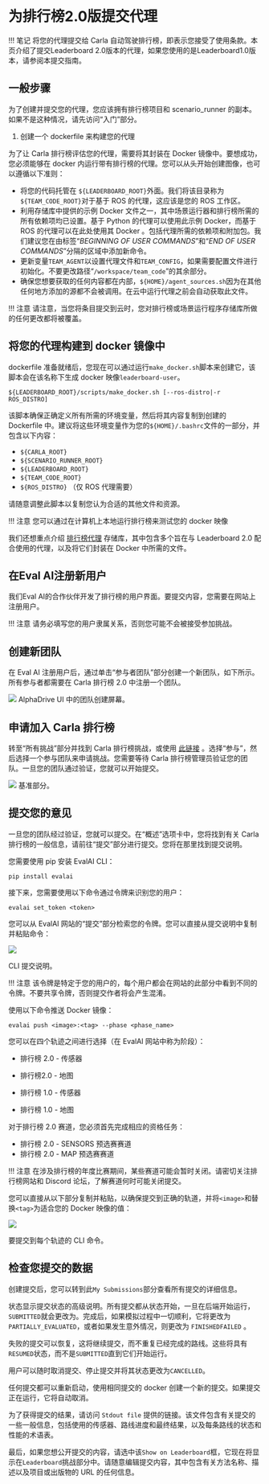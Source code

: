 
# 为排行榜2.0版提交代理

!!! 笔记
    将您的代理提交给 Carla 自动驾驶排行榜，即表示您接受了使用条款。本页介绍了提交Leaderboard 2.0版本的代理，如果您使用的是Leaderboard1.0版本，请参阅本提交指南。

## 一般步骤
为了创建并提交您的代理，您应该拥有排行榜项目和 scenario_runner 的副本。如果不是这种情况，请先访问“入门”部分。

1. 创建一个 dockerfile 来构建您的代理

为了让 Carla 排行榜评估您的代理，需要将其封装在 Docker 镜像中。要想成功，您必须能够在 docker 内运行带有排行榜的代理。您可以从头开始创建图像，也可以遵循以下准则：

* 将您的代码托管在 `${LEADERBOARD_ROOT}`外面。我们将该目录称为`${TEAM_CODE_ROOT}`对于基于 ROS 的代理，这应该是您的 ROS 工作区。
* 利用存储库中提供的示例 Docker 文件之一，其中场景运行器和排行榜所需的所有依赖项均已设置。基于 Python 的代理可以使用此示例 Docker，而基于 ROS 的代理可以在此处使用其 Docker 。包括代理所需的依赖项和附加包。我们建议您在由标签“_BEGINNING OF USER COMMANDS_”和“_END OF USER COMMANDS_”分隔的区域中添加新命令。
* 更新变量`TEAM_AGENT`以设置代理文件和`TEAM_CONFIG`，如果需要配置文件进行初始化。不要更改路径“`/workspace/team_code`”的其余部分。
* 确保您想要获取的任何内容都在内部，`${HOME}/agent_sources.sh`因为在其他任何地方添加的源都不会被调用。在云中运行代理之前会自动获取此文件。


!!! 注意
    请注意，当您将条目提交到云时，您对排行榜或场景运行程序存储库所做的任何更改都将被覆盖。

## 将您的代理构建到 docker 镜像中

dockerfile 准备就绪后，您现在可以通过运行`make_docker.sh`脚本来创建它，该脚本会在该名称下生成 docker 映像`leaderboard-user`。

```shell
${LEADERBOARD_ROOT}/scripts/make_docker.sh [--ros-distro|-r ROS_DISTRO]
```

该脚本确保正确定义所有所需的环境变量，然后将其内容复制到创建的 Dockerfile 中。建议将这些环境变量作为您的`${HOME}/.bashrc`文件的一部分，并包含以下内容：

* `${CARLA_ROOT}`
* `${SCENARIO_RUNNER_ROOT}`
* `${LEADERBOARD_ROOT}`
* `${TEAM_CODE_ROOT}`
* `${ROS_DISTRO}` （仅 ROS 代理需要）

请随意调整此脚本以复制您认为合适的其他文件和资源。

!!! 注意
    您可以通过在计算机上本地运行排行榜来测试您的 docker 映像

我们还想重点介绍 [排行榜代理](https://github.com/carla-simulator/leaderboard-agents) 存储库，其中包含多个旨在与 Leaderboard 2.0 配合使用的代理，以及将它们封装在 Docker 中所需的文件。


##  在Eval AI注册新用户
我们Eval AI的合作伙伴开发了排行榜的用户界面。要提交内容，您需要在网站上注册用户。

!!! 注意
    请务必填写您的用户隶属关系，否则您可能不会被接受参加挑战。

## 创建新团队

在 Eval AI 注册用户后，通过单击“参与者团队”部分创建一个新团队，如下所示。所有参与者都需要在 Carla 排行榜 2.0 中注册一个团队。

![](img/leaderboard/carla_team_added.png)
AlphaDrive UI 中的团队创建屏幕。

## 申请加入 Carla 排行榜

转至“所有挑战”部分并找到 Carla 排行榜挑战，或使用 [此链接](https://eval.ai/web/challenges/challenge-page/2098/overview) 。选择“参与”，然后选择一个参与团队来申请挑战。您需要等待 Carla 排行榜管理员验证您的团队。一旦您的团队通过验证，您就可以开始提交。

![](img/leaderboard/benchmark.png)
基准部分。

## 提交您的意见

一旦您的团队经过验证，您就可以提交。在“概述”选项卡中，您将找到有关 Carla 排行榜的一般信息，请前往“提交”部分进行提交。您将在那里找到提交说明。

您需要使用 pip 安装 EvalAI CLI：

```shell
pip install evalai
```

接下来，您需要使用以下命令通过令牌来识别您的用户：

```shell
evalai set_token <token>
```
您可以从 EvalAI 网站的“提交”部分检索您的令牌。您可以直接从提交说明中复制并粘贴命令：

![](img/leaderboard/cli_settoken.png)

CLI 提交说明。

!!! 注意
    该令牌是特定于您的用户的，每个用户都会在网站的此部分中看到不同的令牌。不要共享令牌，否则提交作者将会产生混淆。

使用以下命令推送 Docker 镜像：

```shell
evalai push <image>:<tag> --phase <phase_name>
```

您可以在四个轨迹之间进行选择（在 EvalAI 网站中称为阶段）：

* 排行榜 2.0 - 传感器
* 排行榜2.0 - 地图

* 排行榜 1.0 - 传感器
* 排行榜 1.0 - 地图

对于排行榜 2.0 赛道，您必须首先完成相应的资格任务：

* 排行榜 2.0 - SENSORS 预选赛赛道
* 排行榜 2.0 - MAP 预选赛赛道

!!! 注意
    在涉及排行榜的年度比赛期间，某些赛道可能会暂时关闭。请密切关注排行榜网站和 Discord 论坛，了解赛道何时可能关闭提交。

您可以直接从以下部分复制并粘贴，以确保提交到正确的轨道，并将`<image>`和替换`<tag>`为适合您的 Docker 映像的值：

![](img/leaderboard/challenge_phases.png)

要提交到每个轨迹的 CLI 命令。


## 检查您提交的数据

创建提交后，您可以转到此`My Submissions`部分查看所有提交的详细信息。

状态显示提交状态的高级说明。所有提交都从状态开始，一旦在后端开始运行，`SUBMITTED`就会更改为。完成后，如果模拟过程中一切顺利，它将更改为`PARTIALLY_EVALUATED`，或者如果发生意外情况，则更改为 `FINISHEDFAILED` 。

失败的提交可以恢复，这将继续提交，而不重复已经完成的路线。这些将具有`RESUMED`状态，而不是`SUBMITTED`直到它们开始运行。

用户可以随时取消提交、停止提交并将其状态更改为`CANCELLED`。

任何提交都可以重新启动，使用相同提交的 docker 创建一个新的提交。如果提交正在运行，它将自动取消。

为了获得提交的结果，请访问 `Stdout file` 提供的链接。该文件包含有关提交的一些一般信息，包括使用的传感器、路线进度和最终结果，以及每条路线的状态和性能的术语表。

最后，如果您想公开提交的内容，请选中该`Show on Leaderboard`框，它现在将显示在`Leaderboard`挑战部分中。请随意编辑提交内容，其中包含有关方法名称、描述以及项目或出版物的 URL 的任何信息。

